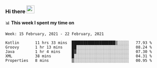 ### Hi there <a href="https://www.gautamkrishnar.com/"><img src="https://media.giphy.com/media/hvRJCLFzcasrR4ia7z/giphy.gif" width="25px"></a>

📊 **This week I spent my time on**

<!--START_SECTION:waka-->
```text
Week: 15 February, 2021 - 22 February, 2021

Kotlin       11 hrs 33 mins  ███████████████████▒░░░░░   77.93 % 
Groovy       1 hr 13 mins    ██░░░░░░░░░░░░░░░░░░░░░░░   08.24 % 
Java         1 hr 4 mins     █▓░░░░░░░░░░░░░░░░░░░░░░░   07.30 % 
XML          38 mins         █░░░░░░░░░░░░░░░░░░░░░░░░   04.31 % 
Properties   8 mins          ▒░░░░░░░░░░░░░░░░░░░░░░░░   00.95 % 
```
<!--END_SECTION:waka-->
